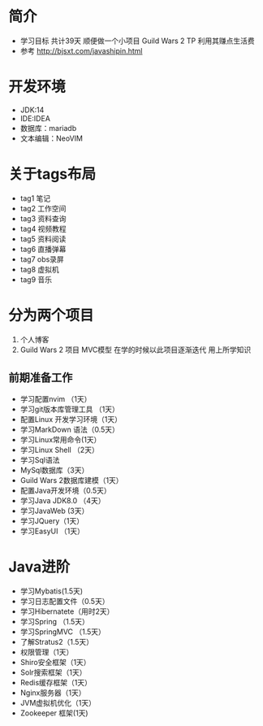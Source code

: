 
# 简介

- 学习目标 共计39天  顺便做一个小项目 Guild Wars 2 TP 利用其赚点生活费
- 参考 http://bjsxt.com/javashipin.html

# 开发环境

- JDK:14
- IDE:IDEA
- 数据库：mariadb
- 文本编辑：NeoVIM

# 关于tags布局

- tag1 笔记
- tag2 工作空间
- tag3 资料查询
- tag4 视频教程
- tag5 资料阅读
- tag6 直播弹幕
- tag7 obs录屏
- tag8 虚拟机
- tag9 音乐

# 分为两个项目

1. 个人博客
2. Guild Wars 2 项目 MVC模型 在学的时候以此项目逐渐迭代 用上所学知识

## 前期准备工作

- 学习配置nvim  （1天）
- 学习git版本库管理工具 （1天）
- 配置Linux 开发学习环境（1天）
- 学习MarkDown 语法（0.5天）
- 学习Linux常用命令(1天）    
- 学习Linux Shell （2天）
- 学习Sql语法
- MySql数据库（3天）
- Guild Wars 2数据库建模（1天）
- 配置Java开发环境（0.5天）
- 学习Java JDK8.0 （4天）
- 学习JavaWeb (3天）
- 学习JQuery（1天）
- 学习EasyUI （1天）

# Java进阶

- 学习Mybatis(1.5天)
- 学习日志配置文件（0.5天）
- 学习Hibernatete（用时2天）
- 学习Spring （1.5天）
- 学习SpringMVC （1.5天）
- 了解Stratus2（1.5天）
- 权限管理（1天）
- Shiro安全框架（1天）
- Solr搜索框架（1天）
- Redis缓存框架（1天）
- Nginx服务器（1天）
- JVM虚拟机优化（1天）
- Zookeeper 框架(1天)
